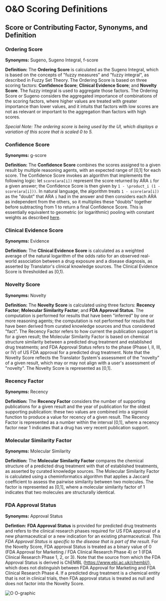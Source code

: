 # O&O Scoring Definitions

## Score or Contributing Factor, Synonyms, and Definition

### Ordering Score 

**Synonyms:** Sugeno, Sugeno Integral, f-score

**Definition:** The **Ordering Score** is calculated as the Sugeno Integral, which is based on the concepts of "fuzzy measures" and "fuzzy integral", as described in Fuzzy Set Theory. The Ordering Score is based on three scoring factors: **Confidence Score**; **Clinical Evidence Score**; and **Novelty Score**. The fuzzy integral is used to aggregate those factors. The Ordering Score or Sugeno considers the aggregated importance of combinations of the scoring factors, where higher values are treated with greater importance than lower values, and it intuits that factors with low scores are not as relevant or important to the aggregation than factors with high scores.

*Special Note: The ordering score is being used by the UI, which displays a variation of this score that is scaled 0 to 5.*

### Confidence Score

**Synonyms:** g-score	

**Definition:** The **Confidence Score** combines the scores assigned to a given result by multiple reasoning agents, with an expected range of [0,1] for each score. The Confidence Score invokes an algorithm that implements the following logic: let `score(ara[i])` represent the score returned by ARA `i` for a given answer; the Confidence Score is then given by `1 - \product_i (1 - score(ara[i]))`. In natural language, the algorithm treats `1 - score(ara[i])` as the "doubt" that ARA `i` had in the answer and then considers each ARA as independent from the others, so it multiplies these "doubts" together before subtracting from 1 to return a final Confidence Score. This is essentially equivalent to geometric (or logarithmic) pooling with constant weights as described [here](https://philsci-archive.pitt.edu/11349/1/OpinionPoolingReview.pdf).

### Clinical Evidence Score

**Synonyms:** Evidence	

**Definition:** The **Clinical Evidence Score** is calculated as a weighted average of the natural logarithm of the odds ratio for an observed real-world association between a drug exposure and a disease diagnosis, as asserted by Translator's clinical knowledge sources. The Clinical Evidence Score is thresholded as [0,1).

### Novelty Score

**Synonyms:** Novelty	

**Definition:** The **Novelty Score** is calculated using three factors: **Recency Factor**; **Molecular Similarity Factor**; and **FDA Approval Status**. The computation is performed for results that have been "inferred" by one or more reasoning agents; the computation is not performed for results that have been derived from curated knowledge sources and thus considered "fact". The Recency Factor refers to how current the publication support is for a given result; the Molecular Similarity Factor is based on chemical structure similarity between a predicted drug treatment and established drug treatments; and FDA Approval Status refers to the phase (Phase I, II, III, or IV) of US FDA approval for a predicted drug treatment. Note that the Novelty Score reflects the Translator System's assessment of the "novelty" of a given result, which may or may not align with a user's assessment of "novelty". The Novelty Score is represented as [0,1].

### Recency Factor

**Synonyms:** Recency	

**Definition:** The **Recency Factor** considers the number of supporting publications for a given result and the year of publication for the oldest supporting publication: these two values are combined into a sigmoid function to produce a value for recency of a given result. The Recency Factor is represented as a number within the interval [0,1], where a recency factor near 1 indicates that a drug has very recent publication support.

### Molecular Similarity Factor	

**Synonyms:** Molecular Similarity	

**Definition:** The **Molecular Similarity Factor** compares the chemical structure of a predicted drug treatment with that of established treatments, as asserted by curated knowledge sources. The Molecular Similarity Factor is calculated using a cheminformatics algorithm that applies a Jaccard coefficient to assess the pairwise similarity between two molecules. The factor is represented as [0,1], where a molecular similarity factor of 1 indicates that two molecules are structurally identical.

### FDA Approval Status		

**Synonyms:** Approval Status

**Defintion:** **FDA Approval Status** is provided for predicted drug treatments and refers to the clinical research phases required for US FDA approval of a new pharmaceutical or a new indication for an existing pharmaceutical. _This FDA Approval Status is specific to the disease that is part of the result._ For the Novelty Score, FDA approval Status is treated as a binary value of 0 (FDA Approval for Marketing / FDA Clinical Research Phase 4) or 1 (FDA Clinical Research Phase 1, 2, or 3). Note that the source from which the FDA Approval Status is derived is ChEMBL (https://www.ebi.ac.uk/chembl/), which does not distinguish between FDA Approval for Marketing and FDA Clinical Research Phase 4. If a predicted drug treatment is a chemical entity that is not in clinical trials, then FDA approval status is treated as null and does not factor into the Novelty Score.

![O O-graphic](https://github.com/NCATSTranslator/Ordering-Organizing/assets/26254388/34fd08ca-d9c9-45bf-8757-1045a3557555)

